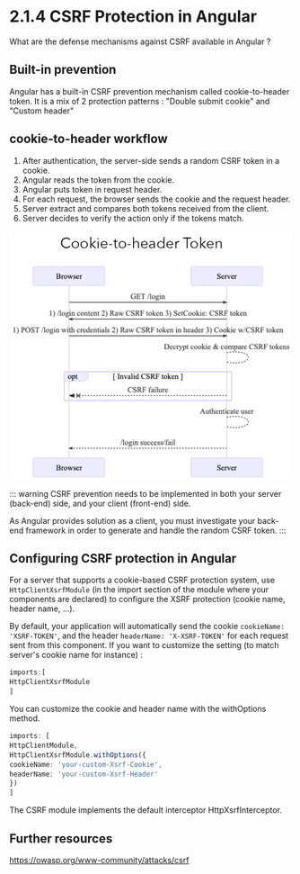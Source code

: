 # 2.1.4 CSRF Protection in Angular 

What are the defense mechanisms against CSRF available in Angular ?

## Built-in prevention

Angular has a built-in CSRF prevention mechanism called cookie-to-header token.
It is a mix of 2 protection patterns : "Double submit cookie" and "Custom header" 

## cookie-to-header workflow

1. After authentication, the server-side sends a random CSRF token in a cookie.
2. Angular reads the token from the cookie.
3. Angular puts token in request header.
4. For each request, the browser sends the cookie and the request header.
4. Server extract and compares both tokens received from the client.
5. Server decides to verify the action only if the tokens match.

![cookie-to-header](../../assets/cookie-to-header.png)

::: warning
CSRF prevention needs to be implemented in both your server (back-end) side, and your client (front-end) side.

As Angular provides solution as a client, you must investigate your back-end framework in order to generate and handle the random CSRF token.
:::

## Configuring CSRF protection in Angular

For a server that supports a cookie-based CSRF protection system, use `HttpClientXsrfModule` (in the import section of the module where your components are declared) to configure the XSRF protection (cookie name, header name, ...).

By default, your application will automatically send the cookie `cookieName: 'XSRF-TOKEN'`, and the header `headerName: 'X-XSRF-TOKEN'` for each request sent from this component. If you want to customize the setting (to match server's cookie name for instance) :

``` typescript
imports:[
HttpClientXsrfModule
]
```

You can customize the cookie and header name with the withOptions method.

``` typescript
imports: [
HttpClientModule,
HttpClientXsrfModule.withOptions({
cookieName: 'your-custom-Xsrf-Cookie',
headerName: 'your-custom-Xsrf-Header'
})
]
```

The CSRF module implements the default interceptor HttpXsrfInterceptor.

## Further resources

https://owasp.org/www-community/attacks/csrf

